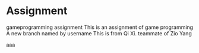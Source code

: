 # Assignment
gameprogramming assignment
This is an assignment of game programming
A new branch named by username
This is from Qi Xi. teammate of Zio Yang

aaa
